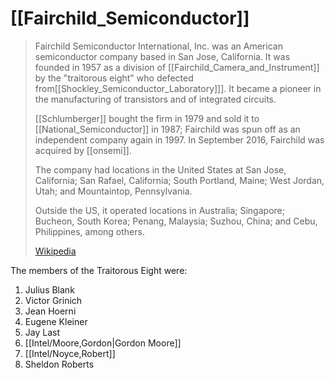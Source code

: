 ﻿---
aliases:
- "traitorous eight"
---

# [[Fairchild_Semiconductor]] 


> Fairchild Semiconductor International, Inc. was an American semiconductor company based in San Jose, California. 
> It was founded in 1957 as a division of [[Fairchild_Camera_and_Instrument]] 
> by the "traitorous eight" who defected from[[Shockley_Semiconductor_Laboratory]]]. 
> It became a pioneer in the manufacturing of transistors and of integrated circuits. 
> 
> [[Schlumberger]] bought the firm in 1979 
> and sold it to [[National_Semiconductor]] in 1987; 
> Fairchild was spun off as an independent company again in 1997. 
> In September 2016, Fairchild was acquired by [[onsemi]].
>
> The company had locations in the United States at San Jose, California; 
> San Rafael, California; South Portland, Maine; West Jordan, Utah; 
> and Mountaintop, Pennsylvania. 
> 
> Outside the US, it operated locations in Australia; Singapore; Bucheon, South Korea; Penang, Malaysia; Suzhou, China; and Cebu, Philippines, among others.
>
> [Wikipedia](https://en.wikipedia.org/wiki/Fairchild%20Semiconductor)

The members of the Traitorous Eight were:
1. Julius Blank 
2. Victor Grinich 
3. Jean Hoerni 
4. Eugene Kleiner 
5. Jay Last 
6. [[Intel/Moore,Gordon|Gordon Moore]] 
7. [[Intel/Noyce,Robert]]  
8. Sheldon Roberts 

